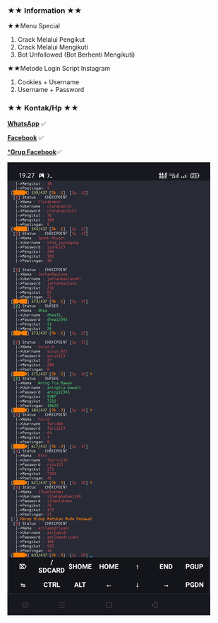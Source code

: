 ### ★★ Information ★★
>
★★Menu Special
>
1. Crack Melalui Pengikut
2. Crack Melalui Mengikuti
3. Bot Unfollowed (Bot Berhenti Mengikuti)
>
★★Metode Login Script Instagram
1. Cookies + Username 
2. Username + Password
>


### ★★ Kontak/Hp ★★
[**WhatsApp**](https://wa.me/6283143565470) :white_check_mark:

[**Facebook**](https://fb.me/llovexnxx) :white_check_mark:

[***Grup Facebook**](https://chat.whatsapp.com/LCzfWNqR2vQIwkI71y9YU8):white_check_mark:


![](https://raw.githubusercontent.com/Dumai-991/Ig-Crackv2/Xnxx/Foto/Screenshot_2022-02-14-19-27-49-67_84d3000e3f4017145260f7618db1d683.jpg)
